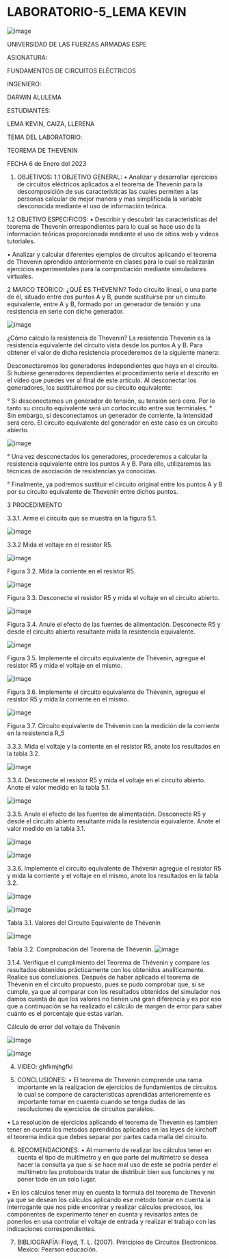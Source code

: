 # LABORATORIO-5_LEMA KEVIN

![image](https://user-images.githubusercontent.com/116772752/210897964-25cbceec-a7d2-4195-abbd-ea748ed7c62e.png)

UNIVERSIDAD DE LAS FUERZAS ARMADAS ESPE

ASIGNATURA:

FUNDAMENTOS DE CIRCUITOS ELÉCTRICOS

INGENIERO:

DARWIN ALULEMA

ESTUDIANTES:

LEMA KEVIN, CAIZA, LLERENA

TEMA DEL LABORATORIO:

TEOREMA DE THEVENIN

FECHA 6 de Enero del 2023

1. OBJETIVOS:
1.1 OBJETIVO GENERAL:
• Analizar y desarrollar ejercicios de circuitos eléctricos aplicados a el teorema de Thevenin para la descomposición de sus características las cuales permiten a las personas calcular de mejor manera y mas simplificada la variable desconocida mediante el uso de información teórica.

1.2 OBJETIVO ESPECIFICOS:
• Describir y descubrir las caracteristicas del teorema de Thevenin orrespondientes para lo cual se hace uso de la información teóricas proporcionada mediante el uso de sitios web y videos tutoriales.

• Analizar y calcular diferentes ejemplos de circuitos aplicando el teorema de Thevenin aprendido anteriormente en clases para lo cual se realizarán ejercicios experimentales para la comprobación mediante simuladores virtuales.

2 MARCO TEÓRICO:
¿QUÉ ES THEVENIN?
Todo circuito lineal, o una parte de él, situado entre dos puntos A y B, puede sustituirse por un circuito equivalente, entre A y B, formado por un generador de tensión y una resistencia en serie con dicho generador.

![image](https://user-images.githubusercontent.com/116772752/210898107-7e6f99a8-91cc-4929-a271-3b201343bbe3.png)

¿Cómo calculo la resistencia de Thevenin?
La resistencia Thevenin es la resistencia equivalente del circuito vista desde los puntos A y B. Para obtener el valor de dicha resistencia procederemos de la siguiente manera:

Desconectaremos los generadores independientes que haya en el circuito. Si hubiese generadores dependientes el procedimiento sería el descrito en el vídeo que puedes ver al final de este artículo. Al desconectar los generadores, los sustituiremos por su circuito equivalente:

° Si desconectamos un generador de tensión, su tensión será cero. Por lo tanto su circuito equivalente será un cortocircuito entre sus terminales.
° Sin embargo, si desconectamos un generador de corriente, la intensidad será cero. El circuito equivalente del generador en este caso es un circuito abierto.

![image](https://user-images.githubusercontent.com/116772752/210898184-4f46a795-7f91-4bfa-a6a0-9a86e61c64af.png)

° Una vez desconectados los generadores, procederemos a calcular la resistencia equivalente entre los puntos A y B. Para ello, utilizaremos las técnicas de asociación de resistencias ya conocidas.

° Finalmente, ya podremos sustituir el circuito original entre los puntos A y B por su circuito equivalente de Thevenin entre dichos puntos.

3 PROCEDIMIENTO

3.3.1. Arme el circuito que se muestra en la figura 5.1.

![image](https://user-images.githubusercontent.com/116772752/210898690-ba7f48a0-b9e3-44d2-ba60-b4867840b5a1.png)

3.3.2 Mida el voltaje en el resistor R5.

![image](https://user-images.githubusercontent.com/116772752/210900440-f1d1375c-a52c-4000-b3aa-b73e1cf2480b.png)

Figura 3.2. Mida la corriente en el resistor R5.

![image](https://user-images.githubusercontent.com/116772752/210900660-20f7449d-27f3-439b-beb7-ac6fb6e8aac0.png)

Figura 3.3. Desconecte el resistor R5 y mida el voltaje en el circuito abierto.

![image](https://user-images.githubusercontent.com/116772752/210900969-245a1e83-75d2-4bf9-a188-26b4ae23a795.png)

Figura 3.4. Anule el efecto de las fuentes de alimentación. Desconecte R5 y desde el circuito abierto resultante mida la resistencia equivalente.

![image](https://user-images.githubusercontent.com/116772752/210901244-bc96014f-0557-49d6-ad32-bafc22998eaa.png)

Figura 3.5. Implemente el circuito equivalente de Thévenin, agregue el resistor R5 y mida el voltaje en el mismo.

![image](https://user-images.githubusercontent.com/116772752/211436812-3d2acd13-8574-4259-9af2-637a7d066b56.png)

Figura 3.6. Implemente el circuito equivalente de Thévenin, agregue el resistor R5 y mida la corriente en el mismo.

![image](https://user-images.githubusercontent.com/116772752/211436848-c632f31c-16af-40f3-9dab-db8806173186.png)

Figura 3.7. Circuito equivalente de Thévenin con la medición de la corriente en la resistencia R_5

3.3.3. Mida el voltaje y la corriente en el resistor R5, anote los resultados en la tabla 3.2.

![image](https://user-images.githubusercontent.com/116772752/211440141-eed71ac8-f0af-465f-b027-9a6884ddd85c.png)

3.3.4. Desconecte el resistor R5 y mida el voltaje en el circuito abierto. Anote el valor medido en la tabla 5.1.

![image](https://user-images.githubusercontent.com/116772752/211443413-1b1fecdb-69f0-41a3-a08c-1a4c9b9cb2b5.png)

3.3.5. Anule el efecto de las fuentes de alimentación. Desconecte R5 y desde el circuito abierto resultante mida la resistencia equivalente. Anote el valor medido en la tabla 3.1.

![image](https://user-images.githubusercontent.com/116772752/211443471-c88dad3b-81fd-4712-8f68-bbc1fc8b1b8d.png)

![image](https://user-images.githubusercontent.com/116772752/211443501-cb051e42-fbe4-4fc8-a0b4-3e7d3b52c944.png)

3.3.6. Implemente el circuito equivalente de Thévenin agregue el resistor R5 y mida la corriente y el voltaje en el mismo, anote los resultados en la tabla 3.2.

![image](https://user-images.githubusercontent.com/116772752/211443561-b4d47331-f6cd-47b6-b967-b04d4f2652fb.png)

![image](https://user-images.githubusercontent.com/116772752/211443574-8396c9fb-5093-4da9-88b0-78ac3a80b6f2.png)

Tabla 3.1. Valores del Circuito Equivalente de Thévenin

![image](https://user-images.githubusercontent.com/116772752/211443605-a166292d-23b6-43d9-adcf-d9112996760d.png)

Tabla 3.2. Comprobación del Teorema de Thévenin.
![image](https://user-images.githubusercontent.com/116772752/211443638-ef0926d7-27ca-4503-98b7-9e7ef44cf887.png)

3.1.4. Verifique el cumplimiento del Teorema de Thévenin y compare los resultados obtenidos prácticamente con los obtenidos analíticamente. Realice sus conclusiones.
Después de haber aplicado el teorema de Thévenin en el circuito propuesto, pues se pudo comprobar que, si se cumple, ya que al comparar con los resultados obtenidos del simulador nos damos cuenta de que los valores no tienen una gran diferencia y es por eso que a continuación se ha realizado el cálculo de margen de error para saber cuánto es el porcentaje que estas varían.

Cálculo de error del voltaje de Thévenin

![image](https://user-images.githubusercontent.com/116772752/211443687-bca4a838-ee2d-4967-904d-3a2295fde15d.png)

![image](https://user-images.githubusercontent.com/116772752/211443716-5fb16896-613f-416a-b68b-88803b33ad06.png)

4. VIDEO:
ghfkmjhgfki

5. CONCLUSIONES:
• El teorema de Thevenin comprende una rama importante en la realizacion de ejercicios de fundamientos de circuitos lo cual se compone de caracteristicas aprendidas anterioremente es importante tomar en cuaenta cuando se tenga dudas de las resoluciones de ejercicios de circuitos paralelos.

• La resolución de ejercicios aplicando el teorema de Thevenin es tambien tener en cuenta los metodos aprendidos aplicados en las leyes de kirchoff el teorema indica que debes separar por partes cada malla del circuito.

6. RECOMENDACIONES:
• Al momento de realizar los cálculos tener en cuenta el tipo de multímetro y en que parte del multímetro se desea hacer la consulta ya que si se hace mal uso de este se podría perder el multímetro las protoboards tratar de distribuir bien sus funciones y no poner todo en un solo lugar.

• En los cálculos tener muy en cuenta la formula del teorema de Thevenin ya que se desean los cálculos aplicando ese método tomar en cuenta la interrogante que nos pide encontrar y realizar cálculos preciosos, los componentes de experimento tener en cuenta y revisarlos antes de ponerlos en usa controlar el voltaje de entrada y realizar el trabajo con las indicaciones correspondientes.

7. BIBLIOGRAFÍA:
Floyd, T. L. (2007). Principios de Circuitos Electronicos. Mexico: Pearson educación.
